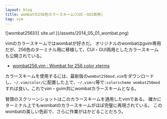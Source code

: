 ```yaml
---
layout: blog
title: wombatの256色カラースキーム(CUI・GUI両用)
tag: vim
---
```




![wombat256]({{ site.url }}/assets/2014_05_01_wombat.png)

vimのカラースキームではwombatが好きだ。
オリジナルのwombatはgvim専用だが、256色のターミナル用に移植して、CUI・GUI両用としたカラースキームも公開されている。

- [wombat256.vim : Wombat for 256 color xterms ](http://www.vim.org/scripts/script.php?script_id=2465)

カラースキームを使用するには、最新版の`wombat256mod.vim`をダウンロードし、`~/.vim/color/`に配置した上で、`~/.vimrc`等で`:colorscheme wombat256mod`すれば良い。これでvim・gvim共にwombatカラースキームとなる。

冒頭のスクリーンショットはこのカラースキームを適用したvimである。
確かにターミナル上でもwombatのカラースキームがほぼ完璧に再現されている。
このwombatの美しい色彩で、さらに作業がはかどることだろう。

